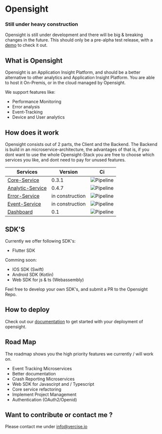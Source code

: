 # Opensight

### Still under heavy construction
Opensight is still under development and there will be big & breaking changes in the future. This should only be a pre-alpha test release, with a [demo](https://demo.opensight.io/) to check it out.

## What is Opensight
Opensight is an Application Insight Platform, and should be a better alternative to other analytics and Application Insight Platform. You are able to host it On-Premis, or in the cloud managed by Opensight.

We support features like: 

- Performance Monitoring
- Error analysis
- Event-Tracking
- Device and User analytics

## How does it work
Opensight consists out of 2 parts, the Client and the Backend. The Backend is build in an microservice-architecture, the advantages of that is, if you dont want to use the whole Opensight-Stack you are free to choose which services you like, and dont need to pay for unused features.


| Services          | Version  | Ci  |
|-|-|-|
|[Core-Service](https://github.com/MichaelProjects/opensight/tree/master/core) | 0.3.1 | ![Pipeline](https://github.com/MichaelProjects/opensight/actions/workflows/core.yml/badge.svg)
|[Analytic-Service](https://github.com/MichaelProjects/opensight/tree/master/analytics_api) | 0.4.7      |![Pipeline](https://github.com/MichaelProjects/opensight/actions/workflows/analytics.yml/badge.svg)
|[Error-Service](https://github.com/MichaelProjects/opensight/tree/master/error_api)      | in construction      |![Pipeline](https://github.com/MichaelProjects/opensight/actions/workflows/error.yml/badge.svg) |
|[Event-Service](https://github.com/MichaelProjects/opensight/tree/master/event_api)      | in construction      |![Pipeline](https://github.com/MichaelProjects/opensight/actions/workflows/event.yml/badge.svg)  |
[Dashboard](https://github.com/MichaelProjects/opensight/tree/master/dashboard) | 0.1 | ![Pipeline](https://github.com/MichaelProjects/opensight/actions/workflows/dashboard.yml/badge.svg)

## SDK'S
Currently we offer following SDK's:
- Flutter SDK

Comming soon:
- IOS SDK (Swift)
- Android SDK (Kotlin)
- Web SDK for js & ts (Webassembly)

Feel free to develop your own SDK's, and submit a PR to the Opensight Repo.

## How to deploy
Check out our [documentation](https://docs.opensight.io) to get started with your deployment of opensight.

## Road Map
The roadmap shows you the high priority features we currently / will work on.

- Event Tracking Microservices
- Better documentation
- Crash Reporting Microservices
- Web SDK for Javascirpt and / Typescript
- Core service refactoring
- Implement Project Management
- Authentication (OAuth2/Openid)


## Want to contribute or contact me ?

Please contact me under info@vercise.io


